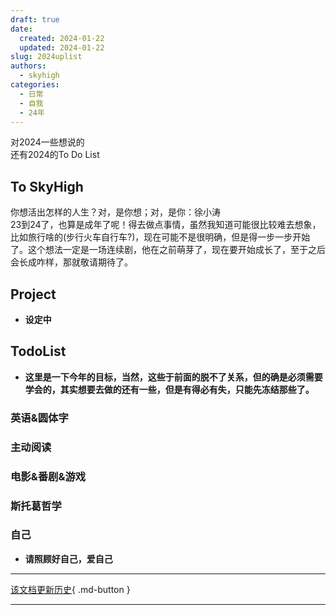 ```yaml
---
draft: true
date:
  created: 2024-01-22
  updated: 2024-01-22
slug: 2024uplist
authors:
  - skyhigh
categories:
  - 日常
  - 自我
  - 24年
---
```


对2024一些想说的  
还有2024的To Do List  

<!-- uptoc -->

## To SkyHigh



你想活出怎样的人生？对，是你想；对，是你：徐小涛  
23到24了，也算是成年了呢！得去做点事情，虽然我知道可能很比较难去想象，比如旅行啥的(步行火车自行车?)，现在可能不是很明确，但是得一步一步开始了。这个想法一定是一场连续剧，他在之前萌芽了，现在要开始成长了，至于之后会长成咋样，那就敬请期待了。


## Project

- **设定中**

## TodoList

- **这里是一下今年的目标，当然，这些于前面的脱不了关系，但的确是必须需要学会的，其实想要去做的还有一些，但是有得必有失，只能先冻结那些了。**

### 英语&圆体字



### 主动阅读



### 电影&番剧&游戏



### 斯托葛哲学



### 自己

- **请照顾好自己，爱自己**


---

[该文档更新历史](https://github.com/SkyHighR/SkyHighR.GitHub.io/commits/skymain/docs/blog/posts/annual/20th.md){ .md-button }  

---